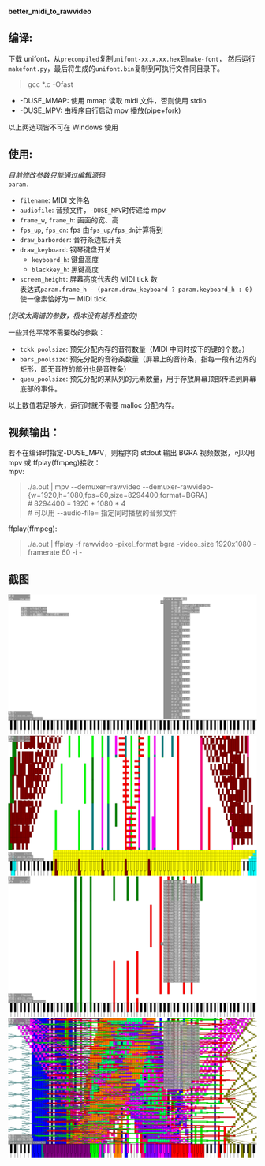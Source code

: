 **better_midi_to_rawvideo**

## 编译:

下载 unifont，从`precompiled`复制`unifont-xx.x.xx.hex`到`make-font`，
然后运行`makefont.py`，最后将生成的`unifont.bin`复制到可执行文件同目录下。

> gcc \*.c -Ofast

- \-DUSE_MMAP: 使用 mmap 读取 midi 文件，否则使用 stdio
- \-DUSE_MPV: 由程序自行启动 mpv 播放(pipe+fork)

以上两选项皆不可在 Windows 使用

## 使用:

_目前修改参数只能通过编辑源码_  
`param.`

- `filename`: MIDI 文件名
- `audiofile`: 音频文件，`-DUSE_MPV`时传递给 mpv
- `frame_w`, `frame_h`: 画面的宽、高
- `fps_up`, `fps_dn`: fps 由`fps_up/fps_dn`计算得到
- `draw_barborder`: 音符条边框开关
- `draw_keyboard`: 钢琴键盘开关
  - `keyboard_h`: 键盘高度
  - `blackkey_h`: 黑键高度
- `screen_height`: 屏幕高度代表的 MIDI tick 数  
  表达式`param.frame_h - (param.draw_keyboard ? param.keyboard_h : 0)`使一像素恰好为一 MIDI tick.

_(别改太离谱的参数，根本没有越界检查的)_

一些其他平常不需要改的参数：

- `tckk_poolsize`: 预先分配内存的音符数量（MIDI 中同时按下的键的个数。）
- `bars_poolsize`: 预先分配的音符条数量（屏幕上的音符条，指每一段有边界的矩形，即无音符的部分也是音符条）
- `queu_poolsize`: 预先分配的某队列的元素数量，用于存放屏幕顶部传递到屏幕底部的事件。

以上数值若足够大，运行时就不需要 malloc 分配内存。

## 视频输出：

若不在编译时指定-DUSE_MPV，则程序向 stdout 输出 BGRA 视频数据，可以用 mpv 或 ffplay(ffmpeg)接收：  
mpv:

> ./a.out | mpv --demuxer=rawvideo --demuxer-rawvideo-{w=1920,h=1080,fps=60,size=8294400,format=BGRA}  
> \# 8294400 = 1920 \* 1080 \* 4  
> \# 可以用 --audio-file= 指定同时播放的音频文件

ffplay(ffmpeg):

> ./a.out | ffplay -f rawvideo -pixel_format bgra -video_size 1920x1080 -framerate 60 -i -

## 截图

![](screenshots/mpv-shot0001.webp)
![](screenshots/mpv-shot0002.webp)
![](screenshots/mpv-shot0003.webp)
![](screenshots/mpv-shot0004.webp)

